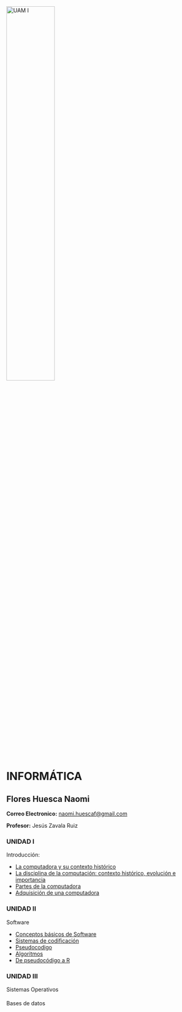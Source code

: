 <img src="Images/UAM Logo PNG.png" alt="UAM I" width="50%"/>

# INFORMÁTICA
## Flores Huesca Naomi
**Correo Electronico:**  naomi.huescaf@gmail.com


**Profesor:** Jesús Zavala Ruiz

### UNIDAD I
Introducción:
- [La computadora y su contexto histórico](Tarea1.1.md)
- [La disciplina de la computación: contexto histórico, evolución e importancia](Tarea1.2.md)
- [Partes de la computadora](Tarea1.3.md)
- [Adquisición de una computadora](Tarea1.4.md) 

### UNIDAD II
Software
- [Conceptos básicos de Software](Tarea2.1.md)
- [Sistemas de codificación](Tarea2.2.md)
- [Pseudocodigo](Tarea2.3.md)
- [Algoritmos](Tarea2.4.md)
- [De pseudocódigo a R](Tarea2.5.md)

### UNIDAD III
Sistemas Operativos

####
Bases de datos



